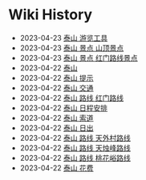 # Wiki History

- 2023-04-23        [泰山 游览工具](/0014_泰山_游览工具)
- 2023-04-23        [泰山 景点 山顶景点](/0016_泰山_景点_山顶景点)
- 2023-04-23        [泰山 景点 红门路线景点](/0015_泰山_景点_红门路线景点)
- 2023-04-22        [泰山](/0002_泰山)
- 2023-04-22        [泰山 提示](/0011_泰山_提示)
- 2023-04-22        [泰山 交通](/0009_泰山_交通)
- 2023-04-22        [泰山 路线 红门路线](/0005_泰山_路线_红门路线)
- 2023-04-22        [泰山 日程安排](/0013_泰山_日程安排)
- 2023-04-22        [泰山 索道](/0003_泰山_索道)
- 2023-04-22        [泰山 日出](/0010_泰山_日出)
- 2023-04-22        [泰山 路线 天外村路线](/0004_泰山_路线_天外村路线)
- 2023-04-22        [泰山 路线 天烛峰路线](/0008_泰山_路线_天烛峰路线)
- 2023-04-22        [泰山 路线 桃花峪路线](/0006_泰山_路线_桃花峪路线)
- 2023-04-22        [泰山 花费](/0012_泰山_花费)
